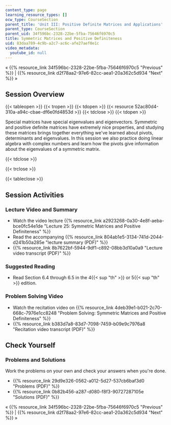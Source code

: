 ```yaml
---
content_type: page
learning_resource_types: []
ocw_type: CourseSection
parent_title: 'Unit III: Positive Definite Matrices and Applications'
parent_type: CourseSection
parent_uid: 34f596bc-2328-22be-5fba-75646f6970c5
title: Symmetric Matrices and Positive Definiteness
uid: 83daa789-4c9b-a2c7-ac6c-afe27aef0e1c
video_metadata:
  youtube_id: null
---
```


« {{% resource_link 34f596bc-2328-22be-5fba-75646f6970c5 "Previous" %}} | {{% resource_link d2f78aa2-97e6-82cc-aea1-20a362c5d934 "Next" %}} »

Session Overview
----------------

{{< tableopen >}}
{{< tropen >}}
{{< tdopen >}}
{{< resource 52ac80d4-310a-a94c-cbae-df6e0fd4853d >}}
{{< tdclose >}}
{{< tdopen >}}


Special matrices have special eigenvalues and eigenvectors. Symmetric and positive definite matrices have extremely nice properties, and studying these matrices brings together everything we've learned about pivots, determinants and eigenvalues. In this session we also practice doing linear algebra with complex numbers and learn how the pivots give information about the eigenvalues of a symmetric matrix.


{{< tdclose >}}

{{< trclose >}}

{{< tableclose >}}

Session Activities
------------------

### Lecture Video and Summary

*   Watch the video lecture {{% resource_link a2923268-0a30-4e8f-aeba-bce0fc54e1de "Lecture 25: Symmetric Matrices and Positive Definiteness" %}}
*   Read the accompanying {{% resource_link 804ab1e5-3134-741d-2044-d241b50a285e "lecture summary (PDF)" %}}
*   {{% resource_link 8b7622bf-5944-9df1-c892-08bb3d10a0a9 "Lecture video transcript (PDF)" %}}

### Suggested Reading

*   Read Section 6.4 through 6.5 in the 4{{< sup "th" >}} or 5{{< sup "th" >}} edition.

### Problem Solving Video

*   Watch the recitation video on {{% resource_link 4deb39e1-b021-2c70-668c-7976e1cc8248 "Problem Solving: Symmetric Matrices and Positive Definiteness" %}}
*   {{% resource_link b383d7a8-83d7-7098-7459-b09e9c7976a8 "Recitation video transcript (PDF)" %}}

Check Yourself
--------------

### Problems and Solutions

Work the problems on your own and check your answers when you're done.

*   {{% resource_link 29d9e326-0562-a012-5d27-537cb6baf3d0 "Problems (PDF)" %}}
*   {{% resource_link 0b82b456-a287-d080-f8f3-90727287105e "Solutions (PDF)" %}}

« {{% resource_link 34f596bc-2328-22be-5fba-75646f6970c5 "Previous" %}} | {{% resource_link d2f78aa2-97e6-82cc-aea1-20a362c5d934 "Next" %}} »